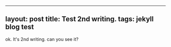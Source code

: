 
---
layout: post
title: Test 2nd writing.
tags: jekyll blog test
---


ok. It's 2nd writing. 
can you see it?